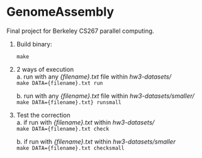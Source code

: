 # GenomeAssembly
Final project for Berkeley CS267 parallel computing.
  
1) Build binary:  
	```
	make
	```
  
2) 2 ways of execution  
	a. run with any *{filename}.txt* file within *hw3-datasets/*  
		```
		make DATA={filename}.txt run
		```

	b. run with any *{filename}.txt* file within *hw3-datasets/smaller/*  
		```
		make DATA={filename}.txt} runsmall
		```  
  
3) Test the correction  
	a. if run with *{filename}.txt* within *hw3-datasets/*  
		```
		make DATA={filename}.txt check
		```

	b. if run with *{filename}.txt* within *hw3-datasets/smaller*  
		```
		make DATA={filename}.txt checksmall
		```


